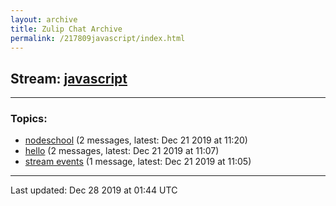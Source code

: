 ```yaml
---
layout: archive
title: Zulip Chat Archive
permalink: /217809javascript/index.html
---
```


## Stream: [javascript](http://vishnuks.com/217809javascript/index.html)
---

### Topics:

* [nodeschool](52751nodeschool.html) (2 messages, latest: Dec 21 2019 at 11:20)
* [hello](47413hello.html) (2 messages, latest: Dec 21 2019 at 11:07)
* [stream events](95106streamevents.html) (1 message, latest: Dec 21 2019 at 11:05)

<hr><p>Last updated: Dec 28 2019 at 01:44 UTC</p>